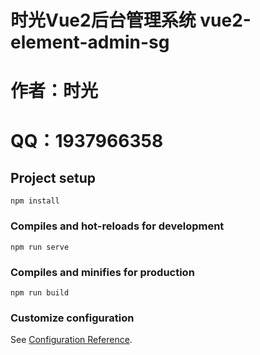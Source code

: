 # 时光Vue2后台管理系统 vue2-element-admin-sg
# 作者：时光 
# QQ：1937966358

## Project setup
```
npm install
```

### Compiles and hot-reloads for development
```
npm run serve
```

### Compiles and minifies for production
```
npm run build
```

### Customize configuration
See [Configuration Reference](https://cli.vuejs.org/config/).
